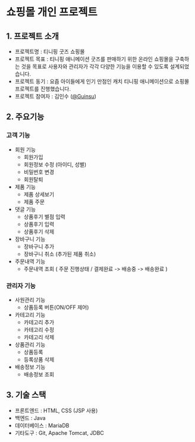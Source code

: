 # 쇼핑몰 개인 프로젝트

## 1. 프로젝트 소개 
- 프로젝트명 : 티니핑 굿즈 쇼핑몰
- 프로젝트 목표 : 티니핑 애니메이션 굿즈를 판매하기 위한 온라인 쇼핑몰을 구축하는 것을 목표로 사용자와 관리자가 각각 다양한 기능을 이용할 수 있도록 설계되었습니다.
- 프로젝트 동기 : 요즘 아이들에게 인기 만점인 캐치 티니핑 애니메이션으로 쇼핑몰 프로젝트를 진행했습니다.
- 프로젝트 참여자 : 김인수 ([@Guinsu](https://github.com/Guinsu))
## 2. 주요기능
### 고객 기능
- 회원 기능
  - 회원가입
  - 회원정보 수정 (아이디, 성별)
  - 비밀번호 변경
  - 회원탈퇴
- 제품 기능
  - 제품 상세보기
  - 제품 주문
- 댓글 기능
  - 상품후기 별점 입력
  - 상품후기 입력
  - 상품후기 삭제
- 장바구니 기능
  - 장바구니 추가
  - 장바구니 취소 (추가된 제품 취소)
- 주문내역 기능
  - 주문내역 조회 ( 주문 진행상태 / 결제완료 -> 배송중 -> 배송완료 )

### 관리자 기능
- 사원관리 기능
  - 상품등록 버튼(ON/OFF 제어)
- 카테고리 기능
    - 카테고리 추가
    - 카테고리 수정
    - 카테고리 삭제
- 상품관리 기능
    - 상품등록   
    - 등록상품 삭제
 - 배송정보 기능
    - 배송정보 조회

## 3. 기술 스택
- 프론트엔드 : HTML, CSS (JSP 사용) 
- 백엔드 : Java
- 데이터베이스 : MariaDB
- 기타도구 : Git, Apache Tomcat, JDBC








